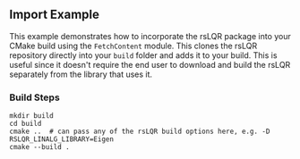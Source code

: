 ## Import Example
This example demonstrates how to incorporate the rsLQR package into your 
CMake build using the `FetchContent` module. This clones the rsLQR 
repository directly into your `build` folder and adds it to your build. 
This is useful since it doesn't require the end user to download and build 
the rsLQR separately from the library that uses it.

### Build Steps
```shell
mkdir build
cd build
cmake ..  # can pass any of the rsLQR build options here, e.g. -D RSLQR_LINALG_LIBRARY=Eigen
cmake --build .
```
